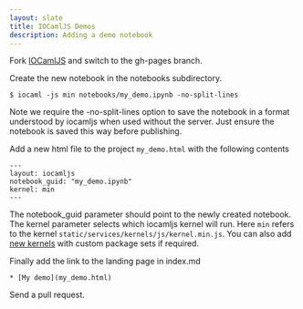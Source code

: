 ```yaml
---
layout: slate
title: IOCamlJS Demos
description: Adding a demo notebook
---
```


Fork [IOCamlJS](https://github.com/andrewray/iocamljs) and switch to the gh-pages branch.

Create the new notebook in the notebooks subdirectory.

~~~
$ iocaml -js min notebooks/my_demo.ipynb -no-split-lines
~~~

Note we require the -no-split-lines option to save the notebook in a format understood
by iocamljs when used without the server.  Just ensure the notebook is saved this way
before publishing.

Add a new html file to the project `my_demo.html` with the following contents

~~~
---
layout: iocamljs
notebook_guid: "my_demo.ipynb"
kernel: min
---
~~~

The notebook_guid parameter should point to the newly created notebook.  The kernel
parameter selects which iocamljs kernel will run.  Here `min` refers to the kernel
`static/services/kernels/js/kernel.min.js`.  You can also add [new kernels](compiling_kernels.html)
with custom package sets if required.

Finally add the link to the landing page in index.md

~~~
* [My demo](my_demo.html)
~~~

Send a pull request.
